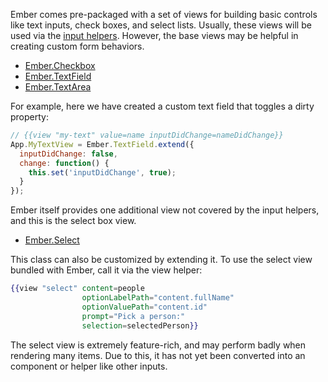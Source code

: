 Ember comes pre-packaged with a set of views for building basic controls like text inputs, check boxes, and select lists. Usually, these views will be used via the [input helpers](../../templates/input-helpers/). However, the base views may be helpful in creating custom form behaviors.

* [Ember.Checkbox](http://emberjs.com/api/classes/Ember.Checkbox.html)
* [Ember.TextField](http://emberjs.com/api/classes/Ember.TextField.html)
* [Ember.TextArea](http://emberjs.com/api/classes/Ember.TextArea.html)

For example, here we have created a custom text field that toggles a dirty property:

```javascript
// {{view "my-text" value=name inputDidChange=nameDidChange}}
App.MyTextView = Ember.TextField.extend({
  inputDidChange: false,
  change: function() {
    this.set('inputDidChange', true);
  }
});
```

Ember itself provides one additional view not covered by the input helpers, and this is the select box view.

* [Ember.Select](http://emberjs.com/api/classes/Ember.Select.html)

This class can also be customized by extending it. To use the select view bundled with Ember, call it via the view helper:

```handlebars
{{view "select" content=people
                optionLabelPath="content.fullName"
                optionValuePath="content.id"
                prompt="Pick a person:"
                selection=selectedPerson}}
```

The select view is extremely feature-rich, and may perform badly when rendering many items. Due to this, it has not yet been converted into an component or helper like other inputs.
